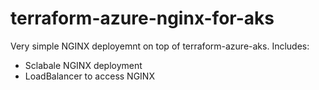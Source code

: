 # terraform-azure-nginx-for-aks

Very simple NGINX deployemnt on top of terraform-azure-aks.
Includes:
- Sclabale NGINX deployment
- LoadBalancer to access NGINX
